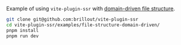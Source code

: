 Example of using `vite-plugin-ssr` with [domain-driven file structure](https://vite-plugin-ssr.com/file-structure#domain-driven).

```bash
git clone git@github.com:brillout/vite-plugin-ssr
cd vite-plugin-ssr/examples/file-structure-domain-driven/
pnpm install
pnpm run dev
```
